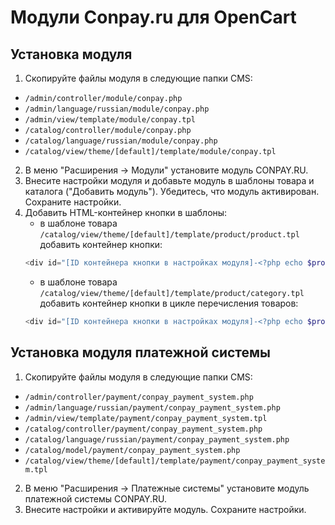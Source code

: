 Модули Conpay.ru для OpenCart
=============================

## Установка модуля

1. Скопируйте файлы модуля в следующие папки CMS:
* `/admin/controller/module/conpay.php`
* `/admin/language/russian/module/conpay.php`
* `/admin/view/template/module/conpay.tpl`
* `/catalog/controller/module/conpay.php`
* `/catalog/language/russian/module/conpay.php`
* `/catalog/view/theme/[default]/template/module/conpay.tpl`
2. В меню "Расширения -> Модули" установите модуль CONPAY.RU.
3. Внесите настройки модуля и добавьте модуль в шаблоны товара и каталога ("Добавить модуль"). Убедитесь, что модуль активирован. Сохраните настройки.
4. Добавить HTML-контейнер кнопки в шаблоны:
    * в шаблоне товара `/catalog/view/theme/[default]/template/product/product.tpl` добавить контейнер кнопки:
    ```php
    <div id="[ID контейнера кнопки в настройках модуля]-<?php echo $product_id; ?>"></div>
    ```
    * в шаблоне товара `/catalog/view/theme/[default]/template/product/category.tpl` добавить контейнер кнопки в цикле перечисления товаров:
    ```php
    <div id="[ID контейнера кнопки в настройках модуля]-<?php echo $product_id; ?>"></div>
    ```

## Установка модуля платежной системы

1. Скопируйте файлы модуля в следующие папки CMS:
* `/admin/controller/payment/conpay_payment_system.php`
* `/admin/language/russian/payment/conpay_payment_system.php`
* `/admin/view/template/payment/conpay_payment_system.tpl`
* `/catalog/controller/payment/conpay_payment_system.php`
* `/catalog/language/russian/payment/conpay_payment_system.php`
* `/catalog/model/payment/conpay_payment_system.php`
* `/catalog/view/theme/[default]/template/payment/conpay_payment_system.tpl`
2. В меню "Расширения -> Платежные системы" установите модуль платежной системы CONPAY.RU.
3. Внесите настройки и активируйте модуль. Сохраните настройки.
